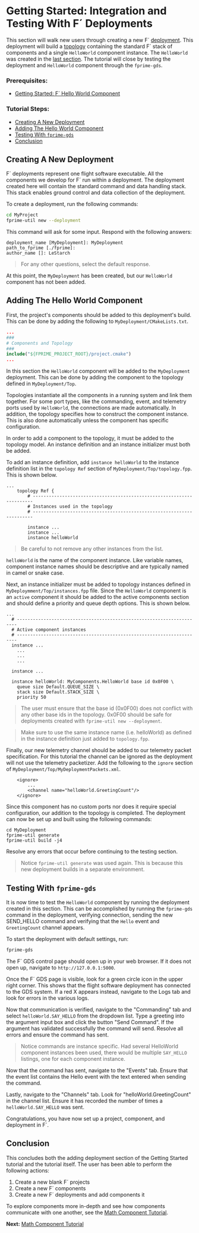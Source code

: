 # Getting Started: Integration and Testing With F´ Deployments

This section will walk new users through creating a new F´ [deployment](./Tutorial.md#deployment). This deployment will
build a [topology](./Tutorial.md#topology) containing the standard F´ stack of components and a single `HelloWorld`
component instance. The `HelloWorld` was created  in the [last section](./HelloWorld.md). The tutorial will close by
testing the deployment and `HelloWorld` component through the `fprime-gds`.

### Prerequisites:
- [Getting Started: F´ Hello World Component](./HelloWorld.md)

### Tutorial Steps:
- [Creating A New Deployment](#creating-a-new-deployment)
- [Adding The Hello World Component](#adding-the-hello-world-component)
- [Testing With `fprime-gds`](#testing-with-fprime-gds)
- [Conclusion](#conclusion)

## Creating A New Deployment

F´ deployments represent one flight software executable. All the components we develop for F´ run within a deployment.
The deployment created here will contain the standard command and data handling stack. This stack enables
ground control and data collection of the deployment.

To create a deployment, run the following commands:
```bash
cd MyProject
fprime-util new --deployment
```
This command will ask for some input. Respond with the following answers:

```
deployment_name [MyDeployment]: MyDeployment
path_to_fprime [./fprime]: 
author_name []: LeStarch
```

> For any other questions, select the default response.

At this point, the `MyDeployment` has been created, but our `HelloWorld` component has not been added.

## Adding The Hello World Component

First, the project's components should be added to this deployment's build. This can be done by adding the following
to `MyDeployment/CMakeLists.txt`.

```cmake
...
###
# Components and Topology
###
include("${FPRIME_PROJECT_ROOT}/project.cmake")
...
```

In this section the `HelloWorld` component will be added to the `MyDeployment` deployment. This can be done by adding
the component to the topology defined in `MyDeployment/Top`. 

Topologies instantiate all the components in a running system and link them together. For some port types, like the
commanding, event, and telemetry ports used by `HelloWorld`, the connections are made automatically. In addition, the
topology specifies how to construct the component instance. This is also done automatically unless the component has
specific configuration.

In order to add a component to the topology, it must be added to the topology model. An instance definition and an
instance initializer must both be added.

To add an instance definition, add `instance helloWorld` to the instance definition list in the `topology Ref` section
of `MyDeployment/Top/topology.fpp`. This is shown below.

```
...
    topology Ref {
        # ----------------------------------------------------------------------
        # Instances used in the topology
        # ----------------------------------------------------------------------
        
        instance ...
        instance ...
        instance helloWorld
```
> Be careful to not remove any other instances from the list.

`helloWorld` is the name of the component instance. Like variable names, component instance names should be descriptive
and are typically named in camel or snake case.

Next, an instance initializer must be added to topology instances defined in `MyDeploymment/Top/instances.fpp` file.
Since the `HelloWorld` component is an `active` component it should be added to the active components section and should
define a priority and queue depth options.  This is shown below.

```
...
  # ----------------------------------------------------------------------
  # Active component instances
  # ----------------------------------------------------------------------
  instance ...
    ...
    ...
    ...
    
  instance ...
  
  instance helloWorld: MyComponents.HelloWorld base id 0x0F00 \
    queue size Default.QUEUE_SIZE \
    stack size Default.STACK_SIZE \
    priority 50
```
> The user must ensure that the base id (0x0F00) does not conflict with any other base ids in the topology. 0x0F00
> should be safe for deployments created with `fprime-util new --deployment`.

> Make sure to use the same instance name (i.e. helloWorld) as defined in the instance definition just added to
> `topology.fpp`.

Finally, our new telemetry channel should be added to our telemetry packet specification. For this tutorial the
channel can be ignored as the deployment will not use the telemetry packetizer. Add the following to the `ignore`
section of `MyDeployment/Top/MyDeploymentPackets.xml`.

```
    <ignore>
        ...
        <channel name="helloWorld.GreetingCount"/>
    </ignore>
```

Since this component has no custom ports nor does it require special configuration, our addition to the topology is
completed. The deployment can now be set up and built using the following commands:

```
cd MyDeployment
fprime-util generate
fprime-util build -j4
```
Resolve any errors that occur before continuing to the testing section.

> Notice `fprime-util generate` was used again. This is because this new deployment builds in a separate environment.

## Testing With `fprime-gds`

It is now time to test the `HelloWorld` component by running the deployment created in this section. This can be
accomplished by running the `fprime-gds` command in the deployment, verifying connection, sending the new SEND_HELLO
command and verifying that the `Hello` event and `GreetingCount` channel appears.

To start the deployment with default settings, run:
```bash
fprime-gds
```

The F´ GDS control page should open up in your web browser. If it does not open up, navigate to `http://127.0.0.1:5000`.

Once the F´ GDS page is visible, look for a green circle icon in the upper right corner. This shows that the flight
software deployment has connected to the GDS system. If a red X appears instead, navigate to the Logs tab and look for
errors in the various logs.

Now that communication is verified, navigate to the "Commanding" tab and select `helloWorld.SAY_HELLO` from the
dropdown list. Type a greeting into the argument input box and click the button "Send Command". If the argument has
validated successfully the command will send. Resolve all errors and ensure the command has sent.

> Notice commands are instance specific. Had several HelloWorld component instances been used, there would be multiple
> `SAY_HELLO` listings, one for each component instance.

Now that the command has sent, navigate to the "Events" tab. Ensure that the event list contains the Hello event with
the text entered when sending the command.

Lastly, navigate to the "Channels" tab. Look for "helloWorld.GreetingCount" in the channel list. Ensure it has recorded
the number of times a `helloWorld.SAY_HELLO` was sent.

Congratulations, you have now set up a project, component, and deployment in F´.

## Conclusion

This concludes both the adding deployment section of the Getting Started tutorial and the tutorial itself. The user has
been able to perform the following actions:

1. Create a new blank F´ projects
2. Create a new F´ components
3. Create a new F´ deployments and add components it

To explore components more in-depth and see how components communicate with one another, see the
[Math Component Tutorial](../MathComponent/Tutorial.md).

**Next:** [Math Component Tutorial](../fprime-tutorial-math-component)

